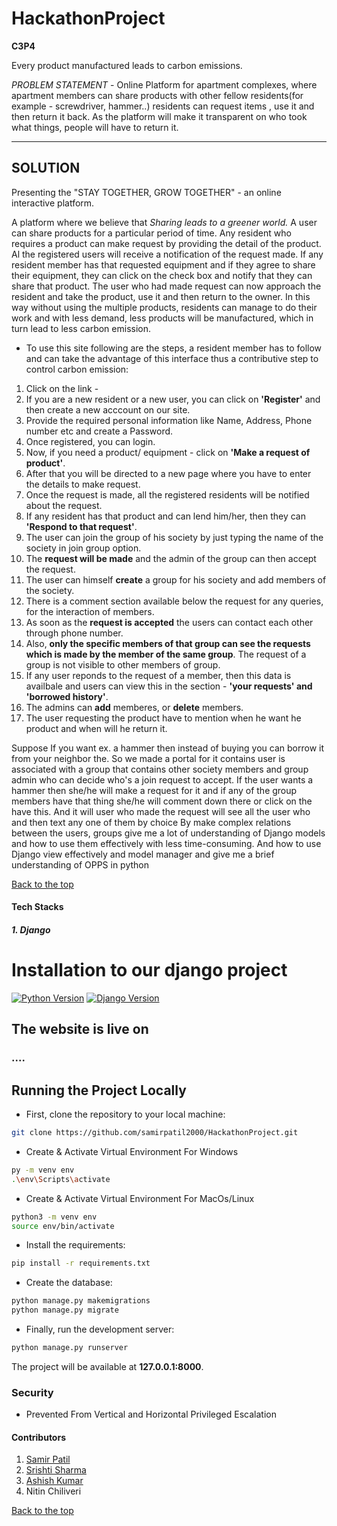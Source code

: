 # HackathonProject

**C3P4** 

Every product manufactured leads to carbon emissions.

*PROBLEM STATEMENT*  - Online Platform for apartment complexes, where apartment members can share products with other fellow residents(for example - screwdriver, hammer..) residents can request items , use it and then return it back. As the platform will make it transparent on who took what things, people will have to return it.

---

## SOLUTION

Presenting the "STAY TOGETHER, GROW TOGETHER" - an online interactive platform.

A platform where we believe that _Sharing leads to a greener world._
A user can share products for a particular period of time. Any resident who requires a product can make request by providing the detail of the product. Al the registered users will receive a notification of the request made. If any resident member has that requested equipment and if they agree to share their equipment, they can click on the check box and notify that they can share that product. The user who had made request can now approach the resident and take the product, use it and then return to the owner. In this way without using the multiple products, residents can manage to do their work and with less demand, less products will be manufactured, which in turn lead to less carbon emission. 

  * To use this site following are the steps, a resident member has to follow and can take the advantage of this interface thus a contributive step to control carbon emission:

1. Click on the link - 
2. If you are a new resident or a new user, you can click on **'Register'** and then create a new acccount on our site.
3. Provide the required personal information like Name, Address, Phone number etc and create a Password.
4. Once registered, you can login.
5. Now, if you need a product/ equipment - click on **'Make a request of product'**.
6. After that you will be directed to a new page where you have to enter the details to make request.
7. Once the request is made, all the registered residents will be notified about the request.
8. If any resident has that product and can lend him/her, then they can **'Respond to that request'**.
9. The user can join the group of his society by just typing the name of the society in join group option.
10. The **request will be made** and the admin of the group can then accept the request.
11. The user can himself **create** a group for his society and add members of the society.
12. There is a comment section available below the request for any queries, for the interaction of members.
13. As soon as the **request is accepted** the users can contact each other through phone number.
14. Also, **only the specific members of that group can see the requests which is made by the member of the same group**. The request of a group is not visible to other members of group.
15. If any user reponds to the request of a member, then this data is availbale and users can view this in the section - **'your requests' and 'borrowed history'**.
16. The admins can **add** memberes, or **delete** members.
17. The user requesting the product have to mention when he want he product and when will he return it.

Suppose If you want ex. a hammer then instead of buying you can borrow it from your neighbor the. So we made a portal for it contains user is associated with a group that contains other society members and group admin who can decide who's a join request to accept. If the user wants a hammer then she/he will make a request for it and if any of the group members have that thing she/he will comment down there or click on the have this. And it will user who made the request will see all the user who and then text any one of them by choice
By make complex relations between the users, groups give me a lot of understanding of Django models and how to use them effectively with less time-consuming. And how to use Django view effectively and model manager and give me a brief understanding of OPPS in python

 [Back to the top](#HackathonProject)


#### Tech Stacks
##### 1. Django
# Installation to our django project

[![Python Version](https://img.shields.io/badge/python-3.8-brightgreen.svg)](https://python.org)
[![Django Version](https://img.shields.io/badge/django-3.2-brightgreen.svg)](https://djangoproject.com)



## The website is live on 
### ....


## Running the Project Locally

* First, clone the repository to your local machine:

```bash
git clone https://github.com/samirpatil2000/HackathonProject.git
```
* Create & Activate Virtual Environment For Windows

```bash
py -m venv env
.\env\Scripts\activate
```

* Create & Activate Virtual Environment For MacOs/Linux

```bash
python3 -m venv env
source env/bin/activate
```


* Install the requirements:

```bash
pip install -r requirements.txt
```


* Create the database:

```bash
python manage.py makemigrations
python manage.py migrate
```

* Finally, run the development server:

```bash
python manage.py runserver
```

The project will be available at **127.0.0.1:8000**.


### Security
* Prevented From Vertical and Horizontal Privileged Escalation



#### Contributors

1. [Samir Patil](https://github.com/samirpatil2000)
2. [Srishti Sharma](https://github.com/Srishti-10-0)
3. [Ashish Kumar](https://github.com/Ashishk12372)
4. Nitin Chiliveri




[Back to the top](#HackathonProject)



